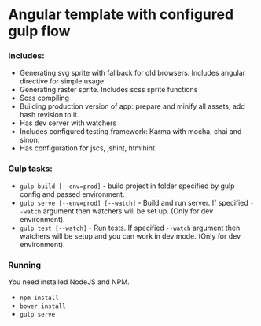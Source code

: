 # Angular template with configured gulp flow

### Includes:

* Generating svg sprite with fallback for old browsers. Includes angular directive for simple usage
* Generating raster sprite. Includes scss sprite functions
* Scss compiling
* Building production version of app: prepare and minify all assets, add hash revision to it.
* Has dev server with watchers
* Includes configured testing framework: Karma with mocha, chai and sinon.
* Has configuration for jscs, jshint, htmlhint.

### Gulp tasks:

* `gulp build [--env=prod]` - build project in folder specified by gulp config and passed environment.
* `gulp serve [--env=prod] [--watch]` - Build and run server. If specified `--watch` argument then watchers will be set up. (Only for dev environment).
* `gulp test [--watch]` - Run tests. If specified `--watch` argument then watchers will be setup and you can work in dev mode. (Only for dev environment).

### Running

You need installed NodeJS and NPM.

* `npm install`
* `bower install`
* `gulp serve`